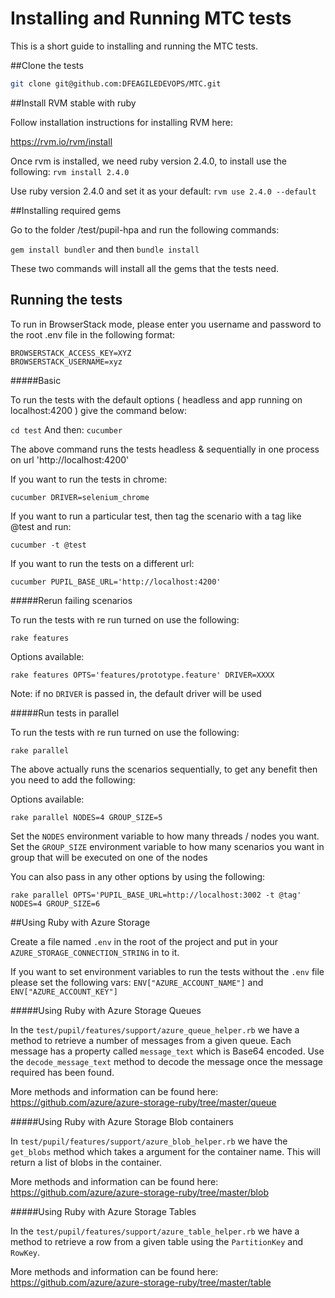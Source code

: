 Installing and Running MTC tests
================================

This is a short guide to installing and running the MTC tests.

##Clone the tests

```bash
git clone git@github.com:DFEAGILEDEVOPS/MTC.git
```

##Install RVM stable with ruby

Follow installation instructions for installing RVM here:

https://rvm.io/rvm/install

Once rvm is installed, we need ruby version 2.4.0, to install use the following:
 `rvm install 2.4.0`

Use ruby version 2.4.0 and set it as your default:
 `rvm use 2.4.0 --default`

##Installing required gems

Go to the folder /test/pupil-hpa and run the following commands:

`gem install bundler` and then `bundle install`

These two commands will install all the gems that the tests need.

## Running the tests

To run in BrowserStack mode, please enter you username and password to the root .env file in the following format:

```
BROWSERSTACK_ACCESS_KEY=XYZ
BROWSERSTACK_USERNAME=xyz
``` 

#####Basic

To run the tests with the default options ( headless and app running on localhost:4200 ) give the command below:

`cd test`
And then:
`cucumber`

 The above command runs the tests headless & sequentially in one process on url 'http://localhost:4200'

If you want to run the tests in chrome:

`cucumber DRIVER=selenium_chrome`

If you want to run a particular test, then tag the scenario with a tag like @test and run:

`cucumber -t @test`

If you want to run the tests on a different url:

`cucumber PUPIL_BASE_URL='http://localhost:4200'`

#####Rerun failing scenarios

To run the tests with re run turned on use the following:

`rake features`

Options available:

`rake features OPTS='features/prototype.feature' DRIVER=XXXX`

Note: if no `DRIVER` is passed in, the default driver will be used

#####Run tests in parallel

To run the tests with re run turned on use the following:

`rake parallel`

The above actually runs the scenarios sequentially, to get
any benefit then you need to add the following:

Options available:

`rake parallel NODES=4 GROUP_SIZE=5`

Set the `NODES` environment variable to how many threads / nodes you want.
Set the `GROUP_SIZE` environment variable to how many scenarios you want in
group that will be executed on one of the nodes

You can also pass in any other options by using the following:

`rake parallel OPTS='PUPIL_BASE_URL=http://localhost:3002 -t @tag' NODES=4 GROUP_SIZE=6`


##Using Ruby with Azure Storage

Create a file named `.env` in the root of the project and put
in your `AZURE_STORAGE_CONNECTION_STRING` in to it.

If you want to set environment variables to run the tests without the `.env` file please set the following vars:
`ENV["AZURE_ACCOUNT_NAME"]` and `ENV["AZURE_ACCOUNT_KEY"]`

#####Using Ruby with Azure Storage Queues

In the `test/pupil/features/support/azure_queue_helper.rb` we have a method
to retrieve a number of messages from a given queue. Each message has a property called `message_text`
which is Base64 encoded. Use the `decode_message_text` method to decode the message once the message
required has been found.

More methods and information can be found here:
https://github.com/azure/azure-storage-ruby/tree/master/queue

#####Using Ruby with Azure Storage Blob containers

In `test/pupil/features/support/azure_blob_helper.rb` we have the `get_blobs` method which takes a argument
for the container name. This will return a list of blobs in the container.

More methods and information can be found here:
https://github.com/azure/azure-storage-ruby/tree/master/blob

#####Using Ruby with Azure Storage Tables

In the `test/pupil/features/support/azure_table_helper.rb` we have a method to retrieve a row from a given
table using the `PartitionKey` and `RowKey`.

More methods and information can be found here:
https://github.com/azure/azure-storage-ruby/tree/master/table
